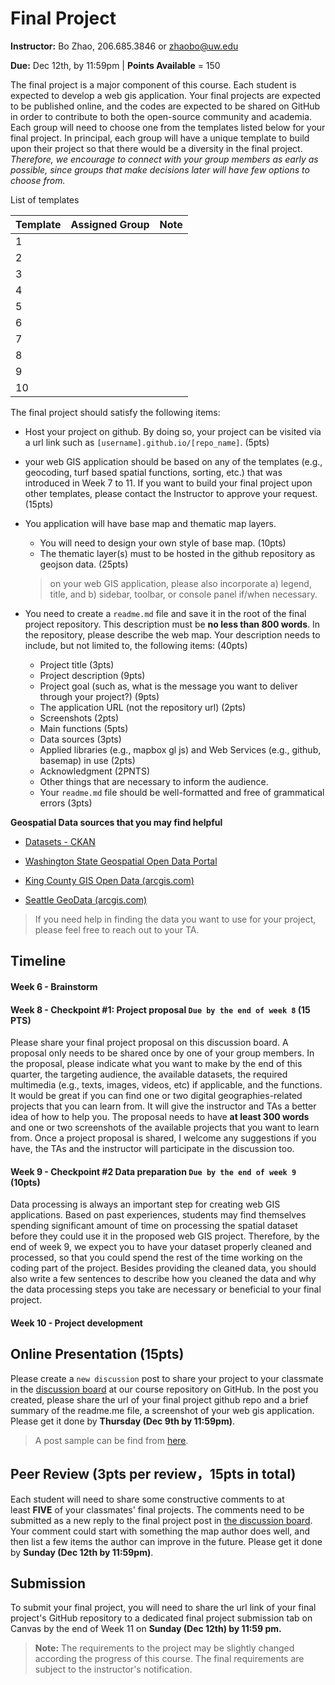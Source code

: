 # Final Project

**Instructor:** Bo Zhao, 206.685.3846 or zhaobo@uw.edu

**Due:** Dec 12th, by 11:59pm | **Points Available** = 150

The final project is a major component of this course. Each student is expected to develop a web gis application. Your final projects are expected to be published online, and the codes are expected to be shared on GitHub in order to contribute to both the open-source community and academia. Each group will need to choose one from the templates listed below for your final project. In principal, each group will have a unique template to build upon their project so that there would be a diversity in the final project. *Therefore, we encourage to connect with your group members as early as possible, since groups that make decisions later will have few options to choose from.*

List of templates

| Template | Assigned Group | Note |
| -------- | -------------- | ---- |
| 1        |                |      |
| 2        |                |      |
| 3        |                |      |
| 4        |                |      |
| 5        |                |      |
| 6        |                |      |
| 7        |                |      |
| 8        |                |      |
| 9        |                |      |
| 10       |                |      |



The final project should satisfy the following items:

- Host your project on github. By doing so, your project can be visited via a url link such as `[username].github.io/[repo_name]`. (5pts)

- your web GIS application should be based on any of the templates (e.g., geocoding, turf based spatial functions, sorting, etc.) that was introduced in Week 7 to 11. If you want to build your final project upon other templates, please contact the Instructor to approve your request.  (15pts)


- You application will have base map and thematic map layers. 
    - You will need to design your own style of base map.  (10pts)
    - The thematic layer(s) must to be hosted in the github repository as geojson data.  (25pts)
    > on your web GIS application, please also incorporate a) legend,  title, and b) sidebar, toolbar, or console panel if/when necessary.

- You need to create a `readme.md` file and save it in the root of the final project repository. This description must be **no less than 800 words**. In the repository, please describe the web map. Your description needs to include, but not limited to, the following items:  (40pts)
    - Project title (3pts)
    - Project description (9pts)
    - Project goal (such as, what is the message you want to deliver through your project?) (9pts)
    - The application URL (not the repository url) (2pts)
    - Screenshots (2pts)
    - Main functions (5pts)
    - Data sources (3pts)
    - Applied libraries (e.g., mapbox gl js) and Web Services (e.g., github, basemap) in use (2pts)
    - Acknowledgment (2PNTS)
    - Other things that are necessary to inform the audience.
    - Your `readme.md` file should be well-formatted and free of grammatical errors (3pts)

**Geospatial Data sources that you may find helpful**

- [Datasets - CKAN](https://catalog.data.gov/dataset)

- [Washington State Geospatial Open Data Portal](https://geo.wa.gov/)

- [King County GIS Open Data (arcgis.com)](https://gis-kingcounty.opendata.arcgis.com/)

- [Seattle GeoData (arcgis.com)](https://data-seattlecitygis.opendata.arcgis.com/)

> If you need help in finding the data you want to use for your project, please feel free to reach out to your TA.



## Timeline

#### Week 6 - Brainstorm

#### Week 8 - Checkpoint #1: Project proposal `Due by the end of week 8` (15 PTS)

Please share your final project proposal on this discussion board. A proposal only needs to be shared once by one of your group members. In the proposal, please indicate what you want to make by the end of this quarter, the targeting audience, the available datasets, the required multimedia (e.g., texts, images, videos, etc) if applicable, and the functions. It would be great if you can find one or two digital geographies-related projects that you can learn from. It will give the instructor and TAs a better idea of how to help you. The proposal needs to have **at least 300 words** and one or two screenshots of the available projects that you want to learn from. Once a project proposal is shared, I welcome any suggestions if you have, the TAs and the instructor will participate in the discussion too.

#### Week 9 - Checkpoint #2 Data preparation `Due by the end of week 9` (10pts)

Data processing is always an important step for creating web GIS applications. Based on past experiences, students may find themselves spending significant amount of time on processing the spatial dataset before they could use it in the proposed web GIS project. Therefore, by the end of week 9, we expect you to have your dataset properly cleaned and processed, so that you could spend the rest of the time working on the coding part of the project. Besides providing the cleaned data, you should also write a few sentences to describe how you cleaned the data and why the data processing steps you take are necessary or beneficial to your final project.

#### Week 10 - Project development



## Online Presentation  (15pts)

Please create a `new discussion` post to share your project to your classmate in the [discussion board](https://github.com/jakobzhao/geog495/discussions/categories/final-project) at our course repository on GitHub. In the post you created, please share the url of your final project github repo and a brief summary of the readme.me file, a screenshot of your web gis application. Please get it done by **Thursday (Dec 9th by 11:59pm)**. 

> A post sample can be find from [here](https://github.com/jakobzhao/geog495/discussions/41).

## Peer Review  (3pts per review，15pts in total)

Each student will need to share some constructive comments to at least **FIVE** of your classmates' final projects. The comments need to be submitted as a new reply to the final project post in [the discussion board](https://github.com/jakobzhao/geog495/discussions/categories/final-project). Your comment could start with something the map author does well, and then list a few items the author can improve in the future. Please get it done by **Sunday (Dec 12th by 11:59pm)**.


## Submission


To submit your final project, you will need to share the url link of your final project's GitHub repository to a dedicated final project submission tab on Canvas by the end of Week 11 on **Sunday (Dec 12th) by 11:59 pm.**


>  **Note:** The requirements to the project may be slightly changed according the progress of this course. The final requirements are subject to the instructor's notification.
